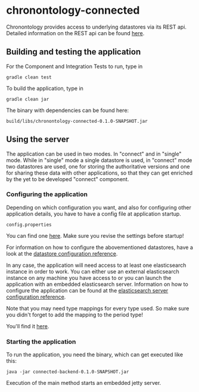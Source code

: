 # chronontology-connected

Chronontology provides access to underlying datastores via its REST api.
Detailed information on the REST api can be found [here](docs/rest-api-reference.md).

## Building and testing the application

For the Component and Integration Tests to run, type in

```
gradle clean test
```

To build the application, type in

```
gradle clean jar
```

The binary with dependencies can be found here:

```
build/libs/chronontology-connected-0.1.0-SNAPSHOT.jar
```

## Using the server

The application can be used in two modes. In "connect" and in "single" mode.
While in "single" mode a single datastore is used, in "connect" mode two datastores 
are used, one for storing the authoritative versions and one for sharing these 
data with other applications, so that they can get enriched by the yet to be developed
"connect" component.

### Configuring the application

Depending on which configuration you want, and also for configuring other application details,
you have to have a config file at application startup.

```
config.properties
```

You can find one [here](config.properties.template). 
Make sure you revise the settings before startup!

For information on how to configure the abovementioned datastores, have a look at the
[datastore configuration reference](docs/datastore-configuration-reference.md). 

In any case, the application will need access to at least one elasticsearch instance in order
to work. You can either use an external elasticsearch instance on any machine you have 
access to or you can launch the application with an embedded elasticsearch server. Information
on how to configure the application can be found at the
[elasticsearch server configuration reference](docs/elasticsearch-server-configuration-reference.md).

Note that you may need type mappings for every type used. So make sure 
you didn't forget to add the mapping to the period type!
 
You'll find it [here](src/main/resources/mapping.json).

### Starting the application

To run the application, you need the binary, which can get executed like this:

```
java -jar connected-backend-0.1.0-SNAPSHOT.jar
```

Execution of the main method starts an embedded jetty server.






